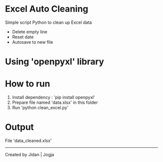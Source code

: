 # Excel Auto Cleaning
Simple script Python to clean up Excel data
- Delete empty line
- Reset date
- Autosave to new file

# Using 'openpyxl' library

# How to run
1. Install dependency : 'pip install openpyxl'
2. Prepare file named 'data.xlsx' in this folder
3. Run 'python clean_excel.py'

# Output
File 'data_cleaned.xlsx' 

---

Created by Jidan | Jogja
